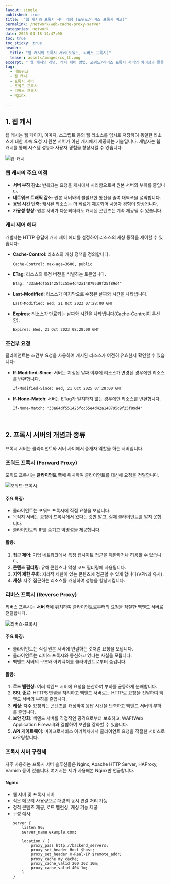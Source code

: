 ```yaml
---
layout: single
published: true
title:  "웹 캐시와 프록시 서버 개념 (포워드/리버스 프록시 비교)"
permalink: /network/web-cache-proxy-server
categories: network
date: 2025-04-18 14:47:00
toc: true
toc_sticky: true
header:
  title: "웹 캐시와 프록시 서버(포워드, 리버스 프록시)"
  teaser: assets/images/cs_th.png
excerpt: " 웹 캐시의 개념, 캐시 제어 방법, 포워드/리버스 프록시 서버의 차이점과 활용 사례를 정리합니다."
tag:   
  - 네트워크
  - 웹 캐시
  - 프록시 서버
  - 포워드 프록시
  - 리버스 프록시
  - Nginx

---
```



## 1. 웹 캐시

웹 캐시는 웹 페이지, 이미지, 스크립트 등의 웹 리소스를 임시로 저장하여 동일한 리소스에 대한 후속 요청 시 원본 서버가 아닌 캐시에서 제공하는 기술입니다. 개발자는 웹 캐시를 통해 시스템 성능과 사용자 경험을 향상시킬 수 있습니다.

![웹-캐시](https://github.com/user-attachments/assets/0f0ec1a6-0cbe-491f-9c49-e4394f62cb1e)

### 웹 캐시의 주요 이점

- **서버 부하 감소**: 반복되는 요청을 캐시에서 처리함으로써 원본 서버의 부하를 줄입니다.
- **네트워크 트래픽 감소**: 원본 서버와의 불필요한 통신을 줄여 대역폭을 절약합니다.
- **응답 시간 단축**: 캐시된 리소스는 더 빠르게 제공되어 사용자 경험이 향상됩니다.
- **가용성 향상**: 원본 서버가 다운되더라도 캐시된 콘텐츠는 계속 제공될 수 있습니다.

### 캐시 제어 헤더

개발자는 HTTP 응답에 캐시 제어 헤더를 설정하여 리소스의 캐싱 동작을 제어할 수 있습니다:

- **Cache-Control**: 리소스의 캐싱 정책을 정의합니다.
  ```
  Cache-Control: max-age=3600, public
  ```
  
- **ETag**: 리소스의 특정 버전을 식별하는 토큰입니다.
  ```
  ETag: "33a64df551425fcc55e4d42a148795d9f25f89d4"
  ```
  
- **Last-Modified**: 리소스가 마지막으로 수정된 날짜와 시간을 나타냅니다.
  ```
  Last-Modified: Wed, 21 Oct 2023 07:28:00 GMT
  ```

- **Expires**: 리소스가 만료되는 날짜와 시간을 나타냅니다(Cache-Control이 우선함).
  ```
  Expires: Wed, 21 Oct 2023 08:28:00 GMT
  ```

### 조건부 요청

클라이언트는 조건부 요청을 사용하여 캐시된 리소스가 여전히 유효한지 확인할 수 있습니다:

- **If-Modified-Since**: 서버는 지정된 날짜 이후에 리소스가 변경된 경우에만 리소스를 반환합니다.
  ```
  If-Modified-Since: Wed, 21 Oct 2025 07:28:00 GMT
  ```

- **If-None-Match**: 서버는 ETag가 일치하지 않는 경우에만 리소스를 반환합니다.
  ```
  If-None-Match: "33a64df551425fcc55e4d42a148795d9f25f89d4"
  ```

<br>

## 2. 프록시 서버의 개념과 종류

프록시 서버는 클라이언트와 서버 사이에서 중개자 역할을 하는 서버입니다.

### 포워드 프록시 (Forward Proxy)

포워드 프록시는 **클라이언트 측**에 위치하여 클라이언트를 대신해 요청을 전달합니다.

![포워드-프록시](https://github.com/user-attachments/assets/a08d69e9-0d7f-42a1-a7ce-4b1af148e3ff)

#### 주요 특징:
- 클라이언트는 포워드 프록시에 직접 요청을 보냅니다.
- 목적지 서버는 요청이 프록시에서 왔다는 것만 알고, 실제 클라이언트를 알지 못합니다.
- 클라이언트의 IP를 숨기고 익명성을 제공합니다.

#### 활용:
1. **접근 제어**: 기업 네트워크에서 특정 웹사이트 접근을 제한하거나 허용할 수 있습니다.
2. **콘텐츠 필터링**: 유해 콘텐츠나 악성 코드 필터링에 사용됩니다.
3. **지역 제한 우회**: 지리적 제한이 있는 콘텐츠에 접근할 수 있게 합니다(VPN과 유사).
4. **캐싱**: 자주 접근하는 리소스를 캐싱하여 성능을 향상시킵니다.

### 리버스 프록시 (Reverse Proxy)

리버스 프록시는 **서버 측**에 위치하여 클라이언트로부터의 요청을 적절한 백엔드 서버로 전달합니다.

![리버스-프록시](https://github.com/user-attachments/assets/56cc0069-eca8-4ce2-8459-9cfd170166e1)


#### 주요 특징:
- 클라이언트는 직접 원본 서버에 연결하는 것처럼 요청을 보냅니다.
- 클라이언트는 리버스 프록시와 통신하고 있다는 사실을 모릅니다.
- 백엔드 서버의 구조와 아키텍처를 클라이언트로부터 숨깁니다.

#### 활용:
1. **로드 밸런싱**: 여러 백엔드 서버에 요청을 분산하여 부하를 균등하게 분배합니다.
2. **SSL 종료**: HTTPS 연결을 처리하고 백엔드 서버로는 HTTP로 요청을 전달하여 백엔드 서버의 부하를 줄입니다.
3. **캐싱**: 자주 요청되는 콘텐츠를 캐싱하여 응답 시간을 단축하고 백엔드 서버의 부하를 줄입니다.
4. **보안 강화**: 백엔드 서버를 직접적인 공격으로부터 보호하고, WAF(Web Application Firewall)와 결합하여 보안을 강화할 수 있습니다.
5. **API 게이트웨이**: 마이크로서비스 아키텍처에서 클라이언트 요청을 적절한 서비스로 라우팅합니다.

### 프록시 서버 구현체

자주 사용하는 프록시 서버 솔루션들은 Nginx, Apache HTTP Server, HAProxy, Varnish 등이 있습니다. 여기서는 제가 사용해본 Nginx만 언급합니다.

#### Nginx
- 웹 서버 및 프록시 서버
- 적은 메모리 사용량으로 대량의 동시 연결 처리 가능
- 정적 콘텐츠 제공, 로드 밸런싱, 캐싱 기능 제공
- 구성 예시:
  ```nginx
  server {
      listen 80;
      server_name example.com;
      
      location / {
          proxy_pass http://backend_servers;
          proxy_set_header Host $host;
          proxy_set_header X-Real-IP $remote_addr;
          proxy_cache my_cache;
          proxy_cache_valid 200 302 10m;
          proxy_cache_valid 404 1m;
      }
  }
  ```

